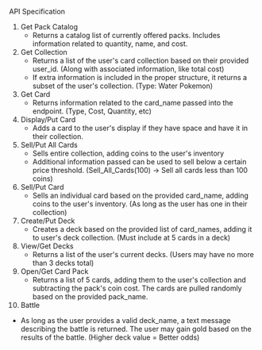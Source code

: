 API Specification
1. Get Pack Catalog
   - Returns a catalog list of currently offered packs. Includes information related to quantity, name, and cost.
2. Get Collection
   - Returns a list of the user's card collection based on their provided user_id. (Along with associated information, like total cost)
   - If extra information is included in the proper structure, it returns a subset of the user's collection. (Type: Water Pokemon)
3. Get Card
   - Returns information related to the card_name passed into the endpoint. (Type, Cost, Quantity, etc)
4. Display/Put Card
   - Adds a card to the user's display if they have space and have it in their collection.
5. Sell/Put All Cards
   - Sells entire collection, adding coins to the user's inventory
   - Additional information passed can be used to sell below a certain price threshold. (Sell_All_Cards(100) -> Sell all cards less than 100 coins)
6. Sell/Put Card
   - Sells an individual card based on the provided card_name, adding coins to the user's inventory. (As long as the user has one in their collection)
7. Create/Put Deck
   - Creates a deck based on the provided list of card_names, adding it to user's deck collection. (Must include at 5 cards in a deck)
8. View/Get Decks
   - Returns a list of the user's current decks. (Users may have no more than 3 decks total)
9. Open/Get Card Pack
   - Returns a list of 5 cards, adding them to the user's collection and subtracting the pack's coin cost. The cards are pulled randomly based on the provided pack_name.
10. Battle
   - As long as the user provides a valid deck_name, a text message describing the battle is returned. The user may gain gold based on the results of the battle. (Higher deck value = Better odds)


